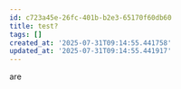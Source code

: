 ```yaml
---
id: c723a45e-26fc-401b-b2e3-65170f60db60
title: test?
tags: []
created_at: '2025-07-31T09:14:55.441758'
updated_at: '2025-07-31T09:14:55.441917'
---
```

are